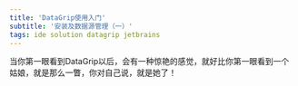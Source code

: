 ```yaml
---  
title: 'DataGrip使用入门'  
subtitle: '安装及数据源管理（一）'  
tags: ide solution datagrip jetbrains  
---  
```

  

<script>
window.location.href='https://www.iteye.com/blog/ywu-2315446';
</script>

当你第一眼看到DataGrip以后，会有一种惊艳的感觉，就好比你第一眼看到一个姑娘，就是那么一瞥，你对自己说，就是她了！